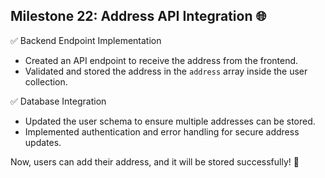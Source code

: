 ## Milestone 22: Address API Integration 🌐

✅ Backend Endpoint Implementation

- Created an API endpoint to receive the address from the frontend.
- Validated and stored the address in the `address` array inside the user collection.

✅ Database Integration

- Updated the user schema to ensure multiple addresses can be stored.
- Implemented authentication and error handling for secure address updates.

Now, users can add their address, and it will be stored successfully! 🚀
